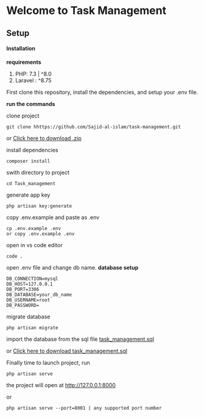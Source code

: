 # Welcome to Task Management

## Setup

####  Installation
**requirements**

 1. PHP: 7.3 | ^8.0
 2. Laravel : ^8.75

First clone this repository, install the dependencies, and setup your .env file.

**run the commands**

clone project
```
git clone hhttps://github.com/Sajid-al-islam/task-management.git
```

or [Click here to download .zip](https://github.com/Sajid-al-islam/task-management/archive/refs/heads/master.zip)


install dependencies
```
composer install
```

swith directory to project
```
cd Task_management
```

generate app key
```
php artisan key:generate
```

copy .env.example and paste as .env
```
cp .env.example .env
or copy .env.example .env
```

open in vs code editor
```
code .
```

open .env file and change db name. 
**database setup**
```
DB_CONNECTION=mysql
DB_HOST=127.0.0.1
DB_PORT=3306
DB_DATABASE=your_db_name
DB_USERNAME=root
DB_PASSWORD=
```

migrate database
```
php artisan migrate 
```


import the database from the sql file
[task_management.sql](https://github.com/Sajid-al-islam/task-management/blob/master/task_management.sql)

or [Click here to download task_management.sql](https://raw.githubusercontent.com/Sajid-al-islam/task-management/master/task_management.sql)

Finally time to launch project, run
```
php artisan serve
```
the project will open at http://127.0.0.1:8000

or
```
php artisan serve --port=8001 | any supported port number
```


